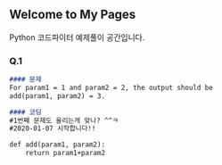 ## Welcome to My Pages

Python 코드파이터 예제풀이 공간입니다.

### Q.1
```markdown
#### 문제
For param1 = 1 and param2 = 2, the output should be
add(param1, param2) = 3.

#### 코딩
#1번째 문제도 올리는게 맞나? ^^ㅋ
#2020-01-07 시작합니다!!

def add(param1, param2):
    return param1+param2
```
